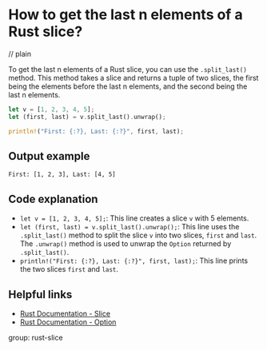 # How to get the last n elements of a Rust slice?
// plain

To get the last n elements of a Rust slice, you can use the `.split_last()` method. This method takes a slice and returns a tuple of two slices, the first being the elements before the last n elements, and the second being the last n elements.

```rust
let v = [1, 2, 3, 4, 5];
let (first, last) = v.split_last().unwrap();

println!("First: {:?}, Last: {:?}", first, last);
```

## Output example

```
First: [1, 2, 3], Last: [4, 5]
```

## Code explanation

- `let v = [1, 2, 3, 4, 5];`: This line creates a slice `v` with 5 elements.
- `let (first, last) = v.split_last().unwrap();`: This line uses the `.split_last()` method to split the slice `v` into two slices, `first` and `last`. The `.unwrap()` method is used to unwrap the `Option` returned by `.split_last()`.
- `println!("First: {:?}, Last: {:?}", first, last);`: This line prints the two slices `first` and `last`.

## Helpful links
- [Rust Documentation - Slice](https://doc.rust-lang.org/std/primitive.slice.html)
- [Rust Documentation - Option](https://doc.rust-lang.org/std/option/enum.Option.html)

group: rust-slice